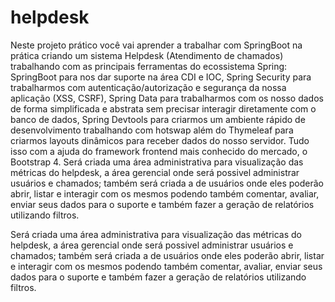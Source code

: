 # helpdesk
Neste projeto prático você vai aprender a trabalhar com SpringBoot na prática criando um sistema Helpdesk 
(Atendimento de chamados) trabalhando com as principais ferramentas do ecossistema Spring: SpringBoot para
nos dar suporte na área CDI e IOC, Spring Security para trabalharmos com autenticação/autorização e segurança
da nossa aplicação (XSS, CSRF), Spring Data para trabalharmos com os nosso dados de forma simplificada e 
abstrata sem precisar interagir diretamente com o banco de dados, Spring Devtools para criarmos um ambiente
rápido de desenvolvimento trabalhando com hotswap além do Thymeleaf para criarmos layouts dinâmicos para 
receber dados do nosso servidor. Tudo isso com a ajuda do framework frontend mais conhecido do mercado, o 
Bootstrap 4.  Será criada uma área administrativa para visualização das métricas do helpdesk, a área gerencial
onde será possivel administrar usuários e chamados; também será criada a de usuários onde eles poderão abrir,
listar e interagir com os mesmos podendo também comentar, avaliar, enviar seus dados para o suporte e também 
fazer a geração de relatórios utilizando filtros.

Será criada uma área administrativa para visualização das métricas do helpdesk, a área gerencial onde será possivel 
administrar usuários e chamados; também será criada a de usuários onde eles poderão abrir, listar e interagir com os 
mesmos podendo também comentar, avaliar, enviar seus dados para o suporte e também fazer a geração de relatórios 
utilizando filtros.
